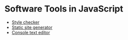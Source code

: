 # Software Tools in JavaScript

-   [Style checker](./style-checker.md)
-   [Static site generator](./static-site-generator.md)
-   [Console text editor](./console-text-editor.md)
